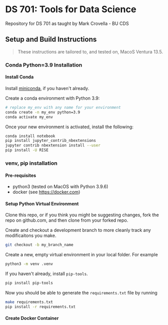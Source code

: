 # DS 701: Tools for Data Science

Repository for DS 701 as taught by Mark Crovella - BU CDS

## Setup and Build Instructions

> These instructions are tailored to, and tested on, MacoS Ventura 13.5.

### Conda Python=3.9 Installation

#### Install Conda
Install [miniconda](https://docs.conda.io/en/latest/miniconda.html), if you haven't already.

Create a conda environment with Python 3.9:

```sh
# replace my_env with any name for your environment
conda create -n my_env python=3.9
conda activate my_env
```
Once your new environment is activated, install the following:

```sh
conda install notebook
pip install jupyter_contrib_nbextensions
jupyter contrib nbextension install --user
pip install -U RISE
```

### venv, pip installation

#### Pre-requisites

* python3 (tested on MacOS with Python 3.9.6)
* docker (see https://docker.com)

#### Setup Python Virtual Environment

Clone this repo, or if you think you might be suggesting changes, fork the repo
on github.com, and then clone from your forked repo.

Create and checkout a development branch to more cleanly track any modificaitons
you make.

```sh
git checkout -b my_branch_name
```

Create a new, empty virtual environment in your local folder. For example
```sh
python3 -m venv .venv
```

If you haven't already, install `pip-tools`.
```sh
pip install pip-tools
```

Now you should be able to generate the `requirements.txt` file by running
```sh
make requirements.txt
pip install -r requirements.txt
```

#### Create Docker Container

